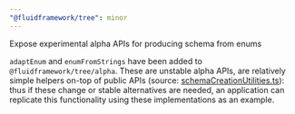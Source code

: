 ```yaml
---
"@fluidframework/tree": minor
---
```


Expose experimental alpha APIs for producing schema from enums

`adaptEnum` and `enumFromStrings` have been added to `@fluidframework/tree/alpha`.
These are unstable alpha APIs, are relatively simple helpers on-top of public APIs (source: [schemaCreationUtilities.ts](https://github.com/microsoft/FluidFramework/blob/main/packages/dds/tree/src/simple-tree/schemaCreationUtilities.ts)):
thus if these change or stable alternatives are needed, an application can replicate this functionality using these implementations as an example.
